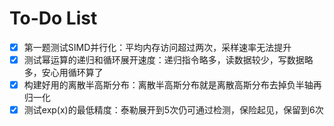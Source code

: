 <!--
 * @Author: AngieJC htk90uggk@outlook.com
 * @Date: 2024-05-10 22:59:19
 * @LastEditors: AngieJC htk90uggk@outlook.com
 * @LastEditTime: 2024-05-12 11:28:16
 * @FilePath: /Crypto-math_Challenge_2024/todo.md
-->
# To-Do List

- [x] 第一题测试SIMD并行化：平均内存访问超过两次，采样速率无法提升
- [x] 测试幂运算的递归和循环展开速度：递归指令略多，读数据较少，写数据略多，安心用循环算了
- [x] 构建好用的离散半高斯分布：离散半高斯分布就是离散高斯分布去掉负半轴再归一化
- [x] 测试exp(x)的最低精度：泰勒展开到5次仍可通过检测，保险起见，保留到6次
